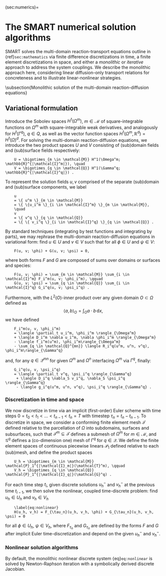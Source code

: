 (sec:numerics)=
# The SMART numerical solution algorithms


SMART solves the multi-domain reaction-transport equations outline in
{ref}`sec:mathematics` via finite difference discretizations in time, a finite element discretizations in space, and either a *monolithic* or *iterative* approach to address the system couplings. We describe the monolithic approach here, considering linear diffusion-only transport relations for concreteness and to illustrate linear-nonlinear strategies.

\subsection{Monolithic solution of the multi-domain reaction-diffusion equations}

## Variational formulation
Introduce the Sobolev spaces $H^1(\Omega^m)$, $m \in \mathcal{M}$ of square-integrable functions on $\Omega^m$ with square-integrable weak derivatives, and analogously for $H^1(\Gamma^q)$, $q \in Q$, as well as the vector function spaces $H^1(\Omega^m, \mathbb{R}^d) = H^1(\Omega)^d$. For solving the multi-domain reaction-diffusion equations, we introduce the two product spaces $U$ and $V$ consisting of (sub)domain fields and (sub)surface fields respectively:
```{math}
    U = \bigotimes_{m \in \mathcal{M}} H^1(\Omega^m; \mathbb{R}^{|\mathcal{I}^m|}), \quad
    V = \bigotimes_{q \in \mathcal{Q}} H^1(\Gamma^q; \mathbb{R}^{|\mathcal{I}^q|}) .
```
To represent the solution fields $u, v$ comprised of the separate (sub)domain and (sub)surface components, we label
```{math}
    u
    = \{ u^m \}_{m \in \mathcal{M}}
    = \{ \{u_i^m \}_{i \in \mathcal{I}^m} \}_{m \in \mathcal{M}},
    \quad
    v
    = \{ v^q \}_{q \in \mathcal{Q}}
    = \{ \{ v_i^q \}_{i \in \mathcal{I}^q} \}_{q \in \mathcal{Q}} .
```

By standard techniques (integrating by test functions and integrating by parts), we may rephrase the multi-domain reaction-diffusion equations in variational form: find $u \in U$ and $v \in V$ such that for all $\phi \in U$ and $\psi \in V$:
```{math}
    F(u, v; \phi) + G(u, v; \psi) = 0,
```
where both forms $F$ and $G$ are composed of sums over domains or surfaces and species:
```{math}
    F(u, v; \phi) = \sum_{m \in \mathcal{M}} \sum_{i \in \mathcal{I}^m} F_i^m(u, v; \phi_i^m), \qquad
    G(u, v; \psi) = \sum_{q \in \mathcal{Q}} \sum_{i \in \mathcal{I}^q} G_i^q(u, v; \psi_i^q) .
```
Furthermore, with the $L^2(O)$-inner product over any given domain $O \subset \Omega$ defined as
$$
    \langle a, b \rangle_{O} = \int_{O} a \cdot b \, \mathrm{d}x ,
$$
we have defined
```{math}
    F_i^m(u, v, \phi_i^m)
    = \langle \partial_t u_i^m, \phi_i^m \rangle_{\Omega^m}
    + \langle D_i^m \nabla u_i^m, \nabla \phi_i^m \rangle_{\Omega^m}
    - \langle f_i^m(u^m), \phi_i^m\rangle_{\Omega^m}
    - \sum_{q \in \mathcal{Q}^{mn}} \langle R_i^q(u^m, u^n, v^q), \phi_i^m\rangle_{\Gamma^q}
```
and, for any $q \in \mathcal{Q}^{mn}$ for given $\Omega^m$ and $\Omega^n$ interfacing $\Omega^m$ via $\Gamma^q$, finally:
```{math}
    G_i^q(u, v, \psi_i^q)
    = \langle \partial_t v^q, \psi_i^q \rangle_{\Gamma^q}
     + \langle D_i^q \nabla_S v_i^q, \nabla_S \psi_i^q \rangle_{\Gamma^q}
     - \langle g_i^q(u^m, u^n, v^q), \psi_i^q \rangle_{\Gamma^q} .
```

### Discretization in time and space
We now discretize in time via an implicit (first-order) Euler scheme with time steps $0 = t_0 < t_1 < \ldots < t_{n-1} < t_n = T$ with timestep $\tau_n = t_n - t_{n-1}$. To discretize in space, we consider a conforming finite element mesh $\mathcal{T}$ defined relative to the parcellation of $\Omega$ into subdomains, surfaces and subsurfaces, such that $\mathcal{T}^m \subseteq \mathcal{T}$ defines a submesh of $\Omega^m$ for $m \in \mathcal{M}$, and $\mathcal{G}^q$ defines a (co-dimension  one) mesh of $\Gamma^q$ for $q \in \mathcal{Q}$. We define the finite element spaces of continuous piecewise linears $\mathcal{P}_1$ defined relative to each (sub)mesh, and define the product spaces
```{math}
    U_h = \bigotimes_{m \in \mathcal{M}} \mathcal{P}_1^{|\mathcal{I}_m|}(\mathcal{T}^m), \qquad
    V_h = \bigotimes_{q \in \mathcal{Q}} \mathcal{P}_1^{|\mathcal{I}_q|}(\mathcal{G}^q) .
```
For each time step $t_i$, given discrete solutions $u_h^{-}$ and $v_h^{-}$ at the previous time $t_{i-1}$, we then solve the nonlinear, coupled time-discrete problem: find $u_h \in U_h$ and $v_h \in V_h$
```{math}
    \label{eq:nonlinear}
    H(u_h, v_h) = F_{\tau_n}(u_h, v_h, \phi) + G_{\tau_n}(u_h, v_h, \psi) = 0
```
for all $\phi \in U_h$, $\psi \in V_h$, where $F_{\tau_n}$ and $G_{\tau_n}$ are defined by the forms $F$ and $G$ after implicit Euler time-discretization and depend on the given $u_h^{-}$ and $v_h^{-}$.

### Nonlinear solution algorithms

By default, the monolithic nonlinear discrete system {eq}`eq:nonlinear` is solved by Newton-Raphson iteration with a symbolically derived discrete Jacobian.
